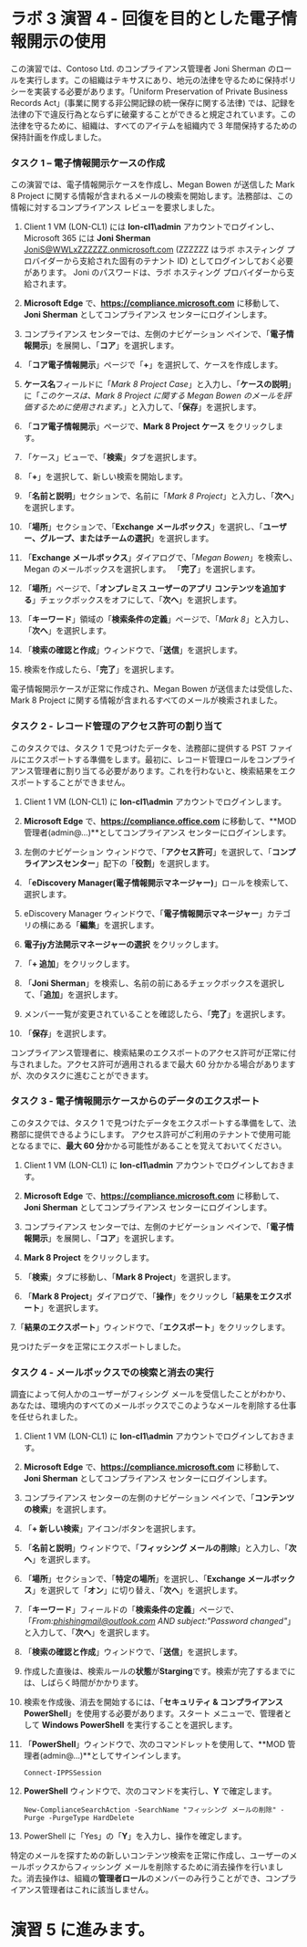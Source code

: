 ﻿# ラボ 3 演習 4 - 回復を目的とした電子情報開示の使用

この演習では、Contoso Ltd. のコンプライアンス管理者 Joni Sherman のロールを実行します。この組織はテキサスにあり、地元の法律を守るために保持ポリシーを実装する必要があります。「Uniform Preservation of Private Business Records Act」(事業に関する非公開記録の統一保存に関する法律) では、記録を法律の下で違反行為とならずに破棄することができると規定されています。この法律を守るために、組織は、すべてのアイテムを組織内で 3 年間保持するための保持計画を作成しました。

### タスク 1 – 電子情報開示ケースの作成

この演習では、電子情報開示ケースを作成し、Megan Bowen が送信した Mark 8 Project に関する情報が含まれるメールの検索を開始します。法務部は、この情報に対するコンプライアンス レビューを要求しました。

1. Client 1 VM (LON-CL1) には **lon-cl1\admin** アカウントでログインし、Microsoft 365 には **Joni Sherman** JoniS@WWLxZZZZZZ.onmicrosoft.com (ZZZZZZ はラボ ホスティング プロバイダーから支給された固有のテナント ID) としてログインしておく必要があります。  Joni のパスワードは、ラボ ホスティング プロバイダーから支給されます。 

2. **Microsoft Edge** で、**https://compliance.microsoft.com** に移動して、**Joni Sherman** としてコンプライアンス センターにログインします。

3. コンプライアンス センターでは、左側のナビゲーション ペインで、「**電子情報開示**」を展開し、「**コア**」を選択します。

4. 「**コア電子情報開示**」ページで「**+**」を選択して、ケースを作成します。

5. **ケース名**フィールドに「*Mark 8 Project Case*」と入力し、「**ケースの説明**」に「*このケースは、Mark 8 Project に関する Megan Bowen のメールを評価するために使用されます。*」と入力して、「**保存**」を選択します。

6. 「**コア電子情報開示**」ページで、**Mark 8 Project ケース** をクリックします。

7. 「ケース」ビューで、「**検索**」タブを選択します。

8. 「**+**」を選択して、新しい検索を開始します。

9. 「**名前と説明**」セクションで、名前に「*Mark 8 Project*」と入力し、「**次へ**」を選択します。

10. 「**場所**」セクションで、「**Exchange メールボックス**」を選択し、「**ユーザー、グループ、またはチームの選択**」を選択します。

11. 「**Exchange メールボックス**」ダイアログで、「*Megan Bowen*」を検索し、Megan のメールボックスを選択します。  「**完了**」を選択します。

12. 「**場所**」ページで、「**オンプレミス ユーザーのアプリ コンテンツを追加する**」チェックボックスをオフにして、「**次へ**」を選択します。

13. 「**キーワード**」領域の「**検索条件の定義**」ページで、「*Mark 8*」と入力し、「**次へ**」を選択します。

14. 「**検索の確認と作成**」ウィンドウで、「**送信**」を選択します。

15. 検索を作成したら、「**完了**」を選択します。

電子情報開示ケースが正常に作成され、Megan Bowen が送信または受信した、Mark 8 Project に関する情報が含まれるすべてのメールが検索されました。

### タスク 2 - レコード管理のアクセス許可の割り当て

このタスクでは、タスク 1 で見つけたデータを、法務部に提供する PST ファイルにエクスポートする準備をします。最初に、レコード管理ロールをコンプライアンス管理者に割り当てる必要があります。これを行わないと、検索結果をエクスポートすることができません。

1. Client 1 VM (LON-CL1) に **lon-cl1\admin** アカウントでログインします。

2. **Microsoft Edge** で、**https://compliance.office.com** に移動して、**MOD 管理者(admin@...)**としてコンプライアンス センターにログインします。  

3. 左側のナビゲーション ウィンドウで、「**アクセス許可**」を選択して、「**コンプライアンスセンター**」配下の「**役割**」を選択します。

4. 「**eDiscovery Manager(電子情報開示マネージャー)**」ロールを検索して、選択します。

4. eDiscovery Manager ウィンドウで、「**電子情報開示マネージャー**」カテゴリの横にある「**編集**」を選択します。

5. **電子jy方法開示マネージャーの選択** をクリックします。

5. 「**+ 追加**」をクリックします。
 
6. 「**Joni Sherman**」を検索し、名前の前にあるチェックボックスを選択して、「**追加**」を選択します。

7. メンバー一覧が変更されていることを確認したら、「**完了**」を選択します。

8. 「**保存**」を選択します。

コンプライアンス管理者に、検索結果のエクスポートのアクセス許可が正常に付与されました。アクセス許可が適用されるまで最大 60 分かかる場合がありますが、次のタスクに進むことができます。

### タスク 3 - 電子情報開示ケースからのデータのエクスポート

このタスクでは、タスク 1 で見つけたデータをエクスポートする準備をして、法務部に提供できるようにします。  アクセス許可がご利用のテナントで使用可能となるまでに、**最大 60 分**かかる可能性があることを覚えておいてください。

1. Client 1 VM (LON-CL1) に **lon-cl1\admin** アカウントでログインしておきます。

2. **Microsoft Edge** で、**https://compliance.microsoft.com** に移動して、**Joni Sherman** としてコンプライアンス センターにログインします。

3. コンプライアンス センターでは、左側のナビゲーション ペインで、「**電子情報開示**」を展開し、「**コア**」を選択します。

4. **Mark 8 Project** をクリックします。

5. 「**検索**」タブに移動し、「**Mark 8 Project**」を選択します。

6. 「**Mark 8 Project**」ダイアログで、「**操作**」をクリックし「**結果をエクスポート**」を選択します。

7.「**結果のエクスポート**」ウィンドウで、「**エクスポート**」をクリックします。 

見つけたデータを正常にエクスポートしました。

### タスク 4 - メールボックスでの検索と消去の実行

調査によって何人かのユーザーがフィシング メールを受信したことがわかり、あなたは、環境内のすべてのメールボックスでこのようなメールを削除する仕事を任せられました。

1. Client 1 VM (LON-CL1) に **lon-cl1\admin** アカウントでログインしておきます。

2. **Microsoft Edge** で、**https://compliance.microsoft.com** に移動して、**Joni Sherman** としてコンプライアンス センターにログインします。

3. コンプライアンス センターの左側のナビゲーション ペインで、「**コンテンツの検索**」を選択します。

4. 「**+ 新しい検索**」アイコン/ボタンを選択します。

5. 「**名前と説明**」ウィンドウで、「**フィッシング メールの削除**」と入力し、「**次へ**」を選択します。

6. 「**場所**」セクションで、「**特定の場所**」を選択し、「**Exchange メールボックス**」を選択して「**オン**」に切り替え、「**次へ**」を選択します。

7. 「**キーワード**」フィールドの「**検索条件の定義**」ページで、「*From:phishingmail@outlook.com AND subject:"Password changed"*」と入力して、「**次へ**」を選択します。

8. 「**検索の確認と作成**」ウィンドウで、「**送信**」を選択します。

9. 作成した直後は、検索ルールの**状態**が**Starging**です。検索が完了するまでには、しばらく時間がかかります。

9. 検索を作成後、消去を開始するには、「**セキュリティ & コンプライアンス PowerShell**」を使用する必要があります。スタート メニューで、管理者として **Windows PowerShell** を実行することを選択します。

10. 「**PowerShell**」ウィンドウで、次のコマンドレットを使用して、**MOD 管理者(admin@...)**としてサインインします。

	```
	Connect-IPPSSession
	```

11. **PowerShell** ウィンドウで、次のコマンドを実行し、**Y** で確定します。

	```
	New-ComplianceSearchAction -SearchName "フィッシング メールの削除" -Purge -PurgeType HardDelete
	```

12. PowerShell に「Yes」の「**Y**」を入力し、操作を確定します。

特定のメールを探すための新しいコンテンツ検索を正常に作成し、ユーザーのメールボックスからフィッシング メールを削除するために消去操作を行いました。消去操作は、組織の**管理者ロール**のメンバーのみ行うことができ、コンプライアンス管理者はこれに該当しません。

# 演習 5 に進みます。
